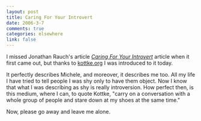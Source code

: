```yaml
--- 
layout: post
title: Caring For Your Introvert
date: 2006-3-7
comments: true
categories: elsewhere
link: false
---
```

I missed Jonathan Rauch's article <em><a href="http://www.theatlantic.com/doc/200303/rauch" title="Caring For Your Introvert">Caring For Your Introvert</a></em> article when it first came out, but thanks to <a href="http://kottke.org" title="Kottke">kottke.org</a> I was introduced to it today.

It perfectly describes Michele, and moreover, it describes me too. All my life I have tried to tell people I was shy only to have them object. Now I know that what I was describing as shy is really introversion. How perfect then, is this medium, where I can, to quote Kottke, "carry on a conversation with a whole group of people and stare down at my shoes at the same time."

Now, please go away and leave me alone.
